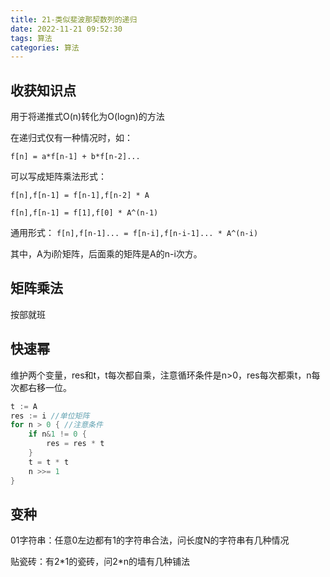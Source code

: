 ```yaml
---
title: 21-类似斐波那契数列的递归
date: 2022-11-21 09:52:30
tags: 算法
categories: 算法
---
```


## 收获知识点
用于将递推式O(n)转化为O(logn)的方法

在递归式仅有一种情况时，如：

`f[n] = a*f[n-1] + b*f[n-2]...`

可以写成矩阵乘法形式：

`f[n],f[n-1] = f[n-1],f[n-2] * A`

`f[n],f[n-1] = f[1],f[0] * A^(n-1)`

通用形式：
`f[n],f[n-1]... = f[n-i],f[n-i-1]... * A^(n-i)`

其中，A为i阶矩阵，后面乘的矩阵是A的n-i次方。

## 矩阵乘法
按部就班

## 快速幂
维护两个变量，res和t，t每次都自乘，注意循环条件是n>0，res每次都乘t，n每次都右移一位。
```go
t := A
res := i //单位矩阵
for n > 0 { //注意条件
    if n&1 != 0 {
        res = res * t
    }
    t = t * t
    n >>= 1
}
```
## 变种
01字符串：任意0左边都有1的字符串合法，问长度N的字符串有几种情况

贴瓷砖：有2\*1的瓷砖，问2\*n的墙有几种铺法